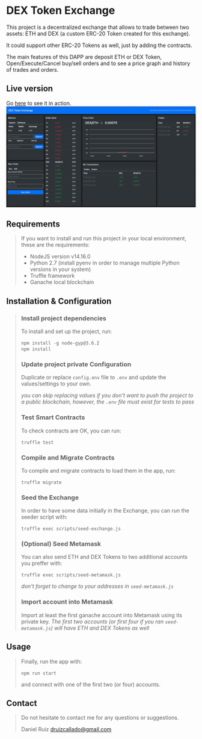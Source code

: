 # DEX Token Exchange

This project is a decentralized exchange that allows to trade between two assets: ETH and DEX (a custom ERC-20 Token created for this exchange).

It could support other ERC-20 Tokens as well, just by adding the contracts.

The main features of this DAPP are deposit ETH or DEX Token, Open/Execute/Cancel buy/sell orders and to see a price graph and history of trades and orders.

## Live version
Go [here](https://danielruizc.com/projects/dex-token-exchange) to see it in action.
![A photo of DEX Token Exchange](public/live.png)

## Requirements
> If you want to install and run this project in your local environment, these are the requirements:
> - NodeJS version v14.16.0
> - Python 2.7 (install pyenv in order to manage multiple Python versions in your system)
> - Truffle framework
> - Ganache local blockchain

## Installation & Configuration

> ### Install project dependencies
> To install and set up the project, run:
> ```
> npm install -g node-gyp@3.6.2
> npm install
> ```
>
> ### Update project private Configuration
> Duplicate or replace `config.env` file to `.env` and update the values/settings to your own.
> 
> *you can skip replacing values if you don't want to push the project to a public blockchain, however, the `.env` file must exist for tests to pass*
>
> ### Test Smart Contracts
> To check contracts are OK, you can run:
> ```
> truffle test
> ```
>
> ### Compile and Migrate Contracts
> To compile and migrate contracts to load them in the app, run:
> ```
> truffle migrate
> ```
>
> ### Seed the Exchange
> In order to have some data initially in the Exchange, you can run the seeder script with:
> ```
> truffle exec scripts/seed-exchange.js
> ```
> 
> ### (Optional) Seed Metamask
> You can also send ETH and DEX Tokens to two additional accounts you preffer with:
> ```
> truffle exec scripts/seed-metamask.js
> ```
> *don't forget to change to your addresses in `seed-metamask.js`*
>
> ### Import account into Metamask
> Import at least the first ganache account into Metamask using its private key.
> *The first two accounts (or first four if you ran `seed-metamask.js`) will have ETH and DEX Tokens as well*

## Usage
> Finally, run the app with:
> ````
> npm run start
> ````
> and connect with one of the first two (or four) accounts.

## Contact
> Do not hesitate to contact me for any questions or suggestions.
> 
> Daniel Ruiz <druizcallado@gmail.com>
